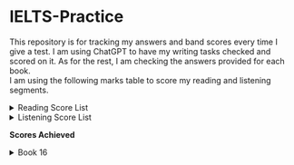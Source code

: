 # IELTS-Practice
This repository is for tracking my answers and band scores every time I give a test. I am using ChatGPT to have my writing tasks checked and scored on it. As for the rest, I am checking the answers provided for each book. <br>
I am using the following marks table to score my reading and listening segments. <br>

<details>
  <summary>Reading Score List</summary>
     <img src="Listening%20band%20score.png" alt="Listening band score" />
</details>
<details>
  <summary>Listening Score List</summary>
     <img src="Listening%20band%20score.png" alt="Listening band score" />
</details>

**Scores Achieved** <br>
<details>
  <summary>Book 16</summary>

  | Band Score | Test 1 |
  |----------:|----------------|
  | 5.5 - 6.0 | Writing - 1 |
  | 5.5 - 6.0 | Writing - 2 |
  |    7.0    | Reading        |
  |    8.0    | Listening      |
    
  | Band Score | Test 2 |
  |----------:|----------------|
  | 6.5 - 7.0 | Writing - 1 |
  | 6.5 - 7.0 | Writing - 2 |
  |    6.0    | Reading        |
  |    8.0    | Listening      |
</details>
